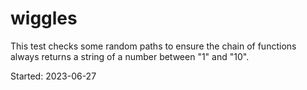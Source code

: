 # wiggles

This test checks some random paths to ensure the chain of functions always returns a string of a number between "1" and "10".

Started: 2023-06-27